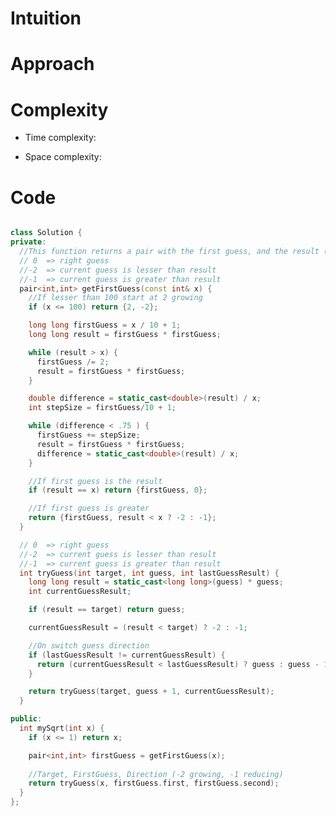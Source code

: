 # Intuition
<!-- Describe your first thoughts on how to solve this problem. -->

# Approach
<!-- Describe your approach to solving the problem. -->

# Complexity
- Time complexity:
<!-- Add your time complexity here, e.g. $$O(n)$$ -->

- Space complexity:
<!-- Add your space complexity here, e.g. $$O(n)$$ -->

# Code
```cpp []

class Solution {
private:
  //This function returns a pair with the first guess, and the result (greater, lesser, or 0 for right guess)
  // 0  => right guess
  //-2  => current guess is lesser than result
  //-1  => current guess is greater than result
  pair<int,int> getFirstGuess(const int& x) {
    //If lesser than 100 start at 2 growing
    if (x <= 100) return {2, -2};

    long long firstGuess = x / 10 + 1;
    long long result = firstGuess * firstGuess;

    while (result > x) {
      firstGuess /= 2;
      result = firstGuess * firstGuess;
    }

    double difference = static_cast<double>(result) / x;
    int stepSize = firstGuess/10 + 1;

    while (difference < .75 ) {
      firstGuess += stepSize;
      result = firstGuess * firstGuess;
      difference = static_cast<double>(result) / x;
    }

    //If first guess is the result
    if (result == x) return {firstGuess, 0};

    //If first guess is greater
    return {firstGuess, result < x ? -2 : -1};
  }

  // 0  => right guess
  //-2  => current guess is lesser than result
  //-1  => current guess is greater than result
  int tryGuess(int target, int guess, int lastGuessResult) {
    long long result = static_cast<long long>(guess) * guess;
    int currentGuessResult;

    if (result == target) return guess;

    currentGuessResult = (result < target) ? -2 : -1;

    //On switch guess direction
    if (lastGuessResult != currentGuessResult) {
      return (currentGuessResult < lastGuessResult) ? guess : guess - 1;
    }

    return tryGuess(target, guess + 1, currentGuessResult);
  }

public:
  int mySqrt(int x) {
    if (x <= 1) return x;

    pair<int,int> firstGuess = getFirstGuess(x);
    
    //Target, FirstGuess, Direction (-2 growing, -1 reducing)
    return tryGuess(x, firstGuess.first, firstGuess.second);
  }
};

```